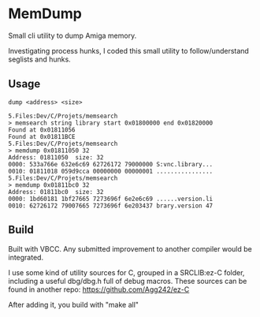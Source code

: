 # MemDump

Small cli utility to dump Amiga memory.

Investigating process hunks, I coded this small utility to follow/understand seglists and hunks.


## Usage

`dump <address> <size>`

```
5.Files:Dev/C/Projets/memsearch
> memsearch string library start 0x01800000 end 0x01820000                             
Found at 0x01811056
Found at 0x01811BCE
5.Files:Dev/C/Projets/memsearch
> memdump 0x01811050 32                             
Address: 01811050  size: 32
0000: 533a766e 632e6c69 62726172 79000000 S:vnc.library...
0010: 01811018 059d9cca 00000000 00000001 ................
5.Files:Dev/C/Projets/memsearch
> memdump 0x01811bc0 32                             
Address: 01811bc0  size: 32
0000: 1bd60181 1bf27665 7273696f 6e2e6c69 ......version.li
0010: 62726172 79007665 7273696f 6e203437 brary.version 47
```


## Build

Built with VBCC.
Any submitted improvement to another compiler would be integrated.

I use some kind of utility sources for C, grouped in a SRCLIB:ez-C folder, including a useful dbg/dbg.h full of debug macros.
These sources can be found in another repo: 
https://github.com/Agg242/ez-C

After adding it, you build with "make all"



